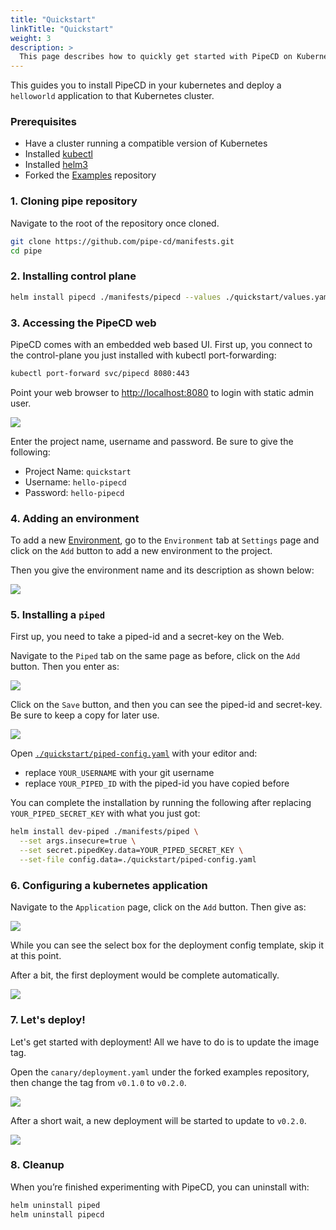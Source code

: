```yaml
---
title: "Quickstart"
linkTitle: "Quickstart"
weight: 3
description: >
  This page describes how to quickly get started with PipeCD on Kubernetes.
---
```


This guides you to install PipeCD in your kubernetes and deploy a `helloworld` application to that Kubernetes cluster.

### Prerequisites
- Have a cluster running a compatible version of Kubernetes
- Installed [kubectl](https://kubernetes.io/docs/tasks/tools/install-kubectl/)
- Installed [helm3](https://helm.sh/docs/intro/install/)
- Forked the [Examples](https://github.com/pipe-cd/examples) repository

### 1. Cloning pipe repository

Navigate to the root of the repository once cloned.

```bash
git clone https://github.com/pipe-cd/manifests.git
cd pipe
```

### 2. Installing control plane

```bash
helm install pipecd ./manifests/pipecd --values ./quickstart/values.yaml
```

### 3. Accessing the PipeCD web
PipeCD comes with an embedded web based UI.
First up, you connect to the control-plane you just installed with kubectl port-forwarding:

```bash
kubectl port-forward svc/pipecd 8080:443
```

Point your web browser to [http://localhost:8080](http://localhost:8080) to login with static admin user.

![](/images/quickstart-login.png)

Enter the project name, username and password. Be sure to give the following:
- Project Name: `quickstart`
- Username: `hello-pipecd`
- Password: `hello-pipecd`

### 4. Adding an environment
To add a new [Environment](http://localhost:1313/docs/concepts/#environment), go to the `Environment` tab at `Settings` page and click on the `Add` button to add a new environment to the project.

Then you give the environment name and its description as shown below:

![](/images/quickstart-adding-environment.png)


### 5. Installing a `piped`
First up, you need to take a piped-id and a secret-key on the Web.

Navigate to the `Piped` tab on the same page as before, click on the `Add` button. Then you enter as:

![](/images/quickstart-adding-piped.png)

Click on the `Save` button, and then you can see the piped-id and secret-key.
Be sure to keep a copy for later use.

![](/images/quickstart-piped-registered.png)



Open [`./quickstart/piped-config.yaml`](https://github.com/pipe-cd/pipe/blob/master/quickstart/piped-config.yaml) with your editor and:
- replace `YOUR_USERNAME` with your git username
- replace `YOUR_PIPED_ID` with the piped-id you have copied before

You can complete the installation by running the following after replacing `YOUR_PIPED_SECRET_KEY` with what you just got:

```bash
helm install dev-piped ./manifests/piped \
  --set args.insecure=true \
  --set secret.pipedKey.data=YOUR_PIPED_SECRET_KEY \
  --set-file config.data=./quickstart/piped-config.yaml
```

### 6. Configuring a kubernetes application
Navigate to the `Application` page, click on the `Add` button. Then give as:

![](/images/quickstart-adding-application.png)

While you can see the select box for the deployment config template, skip it at this point.

After a bit, the first deployment would be complete automatically.

![](/images/quickstart-first-deployment.png)

### 7. Let's deploy!
Let's get started with deployment! All we have to do is to update the image tag.

Open the `canary/deployment.yaml` under the forked examples repository, then change the tag from `v0.1.0` to `v0.2.0`.

![](/images/quickstart-update-image-tag.png)

After a short wait, a new deployment will be started to update to `v0.2.0`.

![](/images/quickstart-deploying.png)

### 8. Cleanup
When you’re finished experimenting with PipeCD, you can uninstall with:

```bash
helm uninstall piped
helm uninstall pipecd
```
